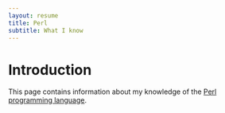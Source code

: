 ```yaml
---
layout: resume
title: Perl
subtitle: What I know
---
```


# Introduction

This page contains information about my knowledge of the [Perl programming language](https://www.perl.org/).
